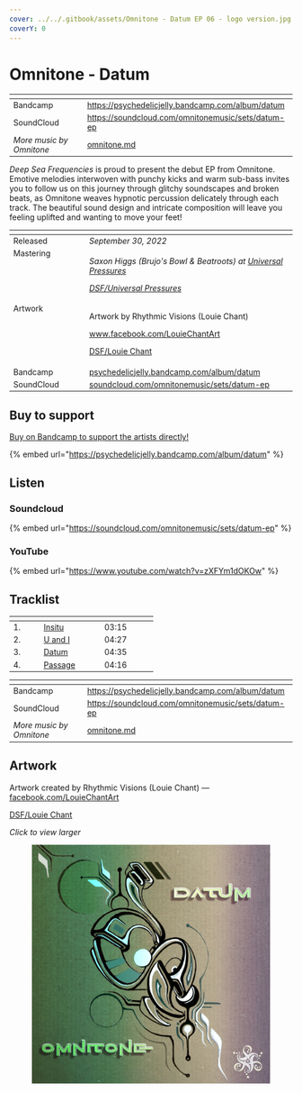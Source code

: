 ```yaml
---
cover: ../../.gitbook/assets/Omnitone - Datum EP 06 - logo version.jpg
coverY: 0
---
```


# Omnitone - Datum

<table data-view="cards"><thead><tr><th></th><th data-hidden data-card-target data-type="content-ref"></th></tr></thead><tbody><tr><td>Bandcamp</td><td><a href="https://psychedelicjelly.bandcamp.com/album/datum">https://psychedelicjelly.bandcamp.com/album/datum</a></td></tr><tr><td>SoundCloud</td><td><a href="https://soundcloud.com/omnitonemusic/sets/datum-ep">https://soundcloud.com/omnitonemusic/sets/datum-ep</a></td></tr><tr><td><em>More music by Omnitone</em></td><td><a href="../../artists/musicians/omnitone.md">omnitone.md</a></td></tr></tbody></table>

_Deep Sea Frequencies_ is proud to present the debut EP from Omnitone. Emotive melodies interwoven with punchy kicks and warm sub-bass invites you to follow us on this journey through glitchy soundscapes and broken beats, as Omnitone weaves hypnotic percussion delicately through each track. The beautiful sound design and intricate composition will leave you feeling uplifted and wanting to move your feet!

<table data-header-hidden><thead><tr><th width="121" valign="top"></th><th></th></tr></thead><tbody><tr><td valign="top">Released</td><td><em>September 30, 2022</em></td></tr><tr><td valign="top">Mastering</td><td><p><em>Saxon Higgs (Brujo's Bowl &#x26; Beatroots) at</em> <a href="https://www.facebook.com/universalpressures"><em>Universal Pressures</em></a> </p><p><a href="../../artists/mastering/universal-pressures-beatroots.md"><em>DSF/Universal Pressures</em></a> </p></td></tr><tr><td valign="top">Artwork</td><td><p>Artwork by Rhythmic Visions (Louie Chant) </p><p><a href="https://www.facebook.com/LouieChantArt">www.facebook.com/LouieChantArt</a> </p><p><a href="../../artists/graphic/rhythmic-visions-louie-chant.md">DSF/Louie Chant</a> </p></td></tr><tr><td valign="top">Bandcamp</td><td><a href="https://psychedelicjelly.bandcamp.com/album/datum">psychedelicjelly.bandcamp.com/album/datum</a></td></tr><tr><td valign="top">SoundCloud</td><td><a href="https://soundcloud.com/omnitonemusic/sets/datum-ep">soundcloud.com/omnitonemusic/sets/datum-ep</a></td></tr></tbody></table>

## Buy to support

[Buy on Bandcamp to support the artists directly!](https://psychedelicjelly.bandcamp.com/album/datum)&#x20;

{% embed url="https://psychedelicjelly.bandcamp.com/album/datum" %}

## Listen

### Soundcloud

{% embed url="https://soundcloud.com/omnitonemusic/sets/datum-ep" %}

### YouTube

{% embed url="https://www.youtube.com/watch?v=zXFYm1dOKOw" %}

## Tracklist

<table data-header-hidden><thead><tr><th width="40"></th><th width="94"></th><th width="80"></th></tr></thead><tbody><tr><td>1.</td><td><a href="https://psychedelicjelly.bandcamp.com/track/insitu">Insitu</a> </td><td>03:15</td></tr><tr><td>2.</td><td><a href="https://psychedelicjelly.bandcamp.com/track/u-and-i">U and I</a> </td><td>04:27</td></tr><tr><td>3.</td><td><a href="https://psychedelicjelly.bandcamp.com/track/datum">Datum</a> </td><td>04:35</td></tr><tr><td>4.</td><td><a href="https://psychedelicjelly.bandcamp.com/track/passage">Passage</a> </td><td>04:16</td></tr></tbody></table>

<table data-view="cards"><thead><tr><th></th><th data-hidden data-card-target data-type="content-ref"></th></tr></thead><tbody><tr><td>Bandcamp</td><td><a href="https://psychedelicjelly.bandcamp.com/album/datum">https://psychedelicjelly.bandcamp.com/album/datum</a></td></tr><tr><td>SoundCloud</td><td><a href="https://soundcloud.com/omnitonemusic/sets/datum-ep">https://soundcloud.com/omnitonemusic/sets/datum-ep</a></td></tr><tr><td><em>More music by Omnitone</em></td><td><a href="../../artists/musicians/omnitone.md">omnitone.md</a></td></tr></tbody></table>

## Artwork

Artwork created by Rhythmic Visions (Louie Chant) — [facebook.com/LouieChantArt](https://www.facebook.com/LouieChantArt)&#x20;

[DSF/Louie Chant](../../artists/graphic/rhythmic-visions-louie-chant.md)&#x20;

_Click to view larger_

<figure><img src="../../.gitbook/assets/Omnitone - Datum EP 06 - logo version.jpg" alt=""><figcaption></figcaption></figure>

